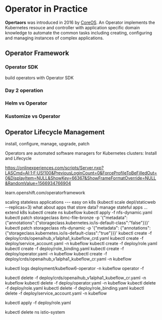 # Operator in Practice

**Opertaors** was introduced in 2016 by [CoreOS](https://coreos.com/blog/introducing-operators.html). An Operator implements the Kubernetes resouce and controller with application specific domain knowledge to automate the common tasks including creating, configuring and managing instances of complex applications.

## Operator Framework

### Operator SDK
build operators with Operator SDK

### Day 2 operation

### Helm vs Operator

### Kustomize vs Operator

## Operator Lifecycle Management

install, configure, manage, upgrade, patch

Operators are automated software managers for Kubernetes clusters: Install and Lifecycle

https://onlinexperiences.com/scripts/Server.nxp?LASCmd=AI:1;F:US!100&PreviousLoginCount=0&ForceProfileToBeFilledOut=0&DisplayItem=NULL&ShowKey=66367&ShowFrameFormatOverride=NULL&RandomValue=1566934766904

learn.openshift.com/operatorframework

scaling stateless applications --- easy on k8s (kubectl scale depl/staticweb --replicas=3)
what about apps that store data?
manage stateful apps ... extend k8s
kubectl create ns kubeflow
kubectl apply -f nfs-dynamic.yaml
kubectl patch storageclass ibmc-file-bronze -p '{"metadata": {"annotations":{"storageclass.kubernetes.io/is-default-class":"false"}}}'
kubectl patch storageclass nfs-dynamic -p '{"metadata": {"annotations":{"storageclass.kubernetes.io/is-default-class":"true"}}}'
kubectl create -f deploy/crds/openaihub_v1alpha1_kubeflow_crd.yaml
kubectl create -f deploy/service_account.yaml -n kubeflow
kubectl create -f deploy/role.yaml
kubectl create -f deploy/role_binding.yaml
kubectl create -f deploy/operator.yaml -n kubeflow
kubectl create -f deploy/crds/openaihub_v1alpha1_kubeflow_cr.yaml -n kubeflow

kubectl logs deployment/kubeflow6-operator -n kubeflow operator -f

kubectl delete -f deploy/crds/openaihub_v1alpha1_kubeflow_cr.yaml -n kubeflow
kubectl delete -f deploy/operator.yaml -n kubeflow
kubectl delete -f deploy/role.yaml
kubectl delete -f deploy/role_binding.yaml
kubectl delete -f deploy/service_account.yaml -n kubeflow

kubectl apply -f deploy/role.yaml

kubectl delete ns istio-system